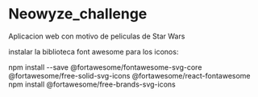 # Neowyze_challenge
Aplicacion web con motivo de peliculas de Star Wars

instalar la biblioteca font awesome para los iconos:

npm install --save @fortawesome/fontawesome-svg-core @fortawesome/free-solid-svg-icons @fortawesome/react-fontawesome
npm install @fortawesome/free-brands-svg-icons
